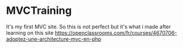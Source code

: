 # MVCTraining
It's my first MVC site.
So this is not perfect but it's what i made after learning on this site https://openclassrooms.com/fr/courses/4670706-adoptez-une-architecture-mvc-en-php
